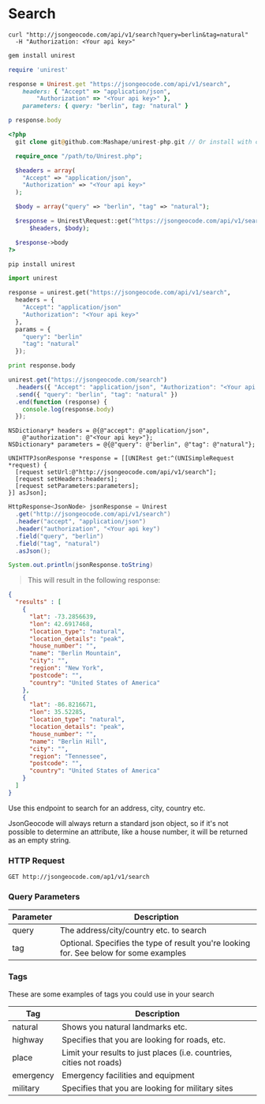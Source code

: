 # Search

```shell
curl "http://jsongeocode.com/api/v1/search?query=berlin&tag=natural"
  -H "Authorization: <Your api key>"
```

```ruby
gem install unirest

require 'unirest'

response = Unirest.get "https://jsongeocode.com/api/v1/search",
    headers: { "Accept" => "application/json",
        "Authorization" => "<Your api key>" },
    parameters: { query: "berlin", tag: "natural" }

p response.body
```

```php
<?php
  git clone git@github.com:Mashape/unirest-php.git // Or install with composer

  require_once "/path/to/Unirest.php";

  $headers = array(
    "Accept" => "application/json",
    "Authorization" => "<Your api key>"
  );

  $body = array("query" => "berlin", "tag" => "natural");

  $response = Unirest\Request::get("https://jsongeocode.com/api/v1/search",
      $headers, $body);

  $response->body
?>
```

```python
pip install unirest

import unirest

response = unirest.get("https://jsongeocode.com/api/v1/search",
  headers = {
    "Accept": "application/json"
    "Authorization": "<Your api key>"
  },
  params = {
    "query": "berlin"
    "tag": "natural"
  });

print response.body
```

```javascript
unirest.get("https://jsongeocode.com/search")
  .headers({ "Accept": "application/json", "Authorization": "<Your api key>" })
  .send({ "query": "berlin", "tag": "natural" })
  .end(function (response) {
    console.log(response.body)
  });
```

```objective_c
NSDictionary* headers = @{@"accept": @"application/json",
    @"authorization": @"<Your api key>"};
NSDictionary* parameters = @{@"query": @"berlin", @"tag": @"natural"};

UNIHTTPJsonResponse *response = [[UNIRest get:^(UNISimpleRequest *request) {
  [request setUrl:@"http://jsongeocode.com/api/v1/search"];
  [request setHeaders:headers];
  [request setParameters:parameters];
}] asJson];
```

```java
HttpResponse<JsonNode> jsonResponse = Unirest
  .get("http://jsongeocode.com/api/v1/search")
  .header("accept", "application/json")
  .header("authorization", "<Your api key")
  .field("query", "berlin")
  .field("tag", "natural")
  .asJson();

System.out.println(jsonResponse.toString)
```

> This will result in the following response:

```json
{
  "results" : [
    {
      "lat": -73.2856639,
      "lon": 42.6917468,
      "location_type": "natural",
      "location_details": "peak",
      "house_number": "",
      "name": "Berlin Mountain",
      "city": "",
      "region": "New York",
      "postcode": "",
      "country": "United States of America"
    },
    {
      "lat": -86.8216671,
      "lon": 35.52285,
      "location_type": "natural",
      "location_details": "peak",
      "house_number": "",
      "name": "Berlin Hill",
      "city": "",
      "region": "Tennessee",
      "postcode": "",
      "country": "United States of America"
    }
  ]
}
```

Use this endpoint to search for an address, city, country etc.

<aside class="information">
  JsonGeocode will always return a standard json object, so if it's not possible to determine an attribute, like a house number, it will be returned as an empty string.
</aside>

### HTTP Request

`GET http://jsongeocode.com/ap1/v1/search`

### Query Parameters

Parameter | Description
--------- | -----------
query | The address/city/country etc. to search
tag | Optional. Specifies the type of result you're looking for. See below for some examples

### Tags

These are some examples of tags you could use in your search

Tag | Description
--- | -----------
natural | Shows you natural landmarks etc.
highway | Specifies that you are looking for roads, etc.
place | Limit your results to just places (i.e. countries, cities not roads)
emergency | Emergency facilities and equipment
military | Specifies that you are looking for military sites
